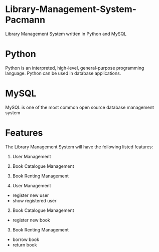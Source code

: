 # Library-Management-System-Pacmann
Library Management System written in Python and MySQL

# Python
Python is an interpreted, high-level, general-purpose programming language.
Python can be used in database applications.

# MySQL
MySQL is one of the most common open source database management system

# Features
The Library Management System will have the following listed features:
1. User Management
2. Book Catalogue Management
3. Book Renting Management

1. User Management
 - register new user
 - show registered user
2. Book Catalogue Management
 - register new book
3. Book Renting Management
 - borrow book
 - return book
